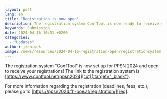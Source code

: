 ```yaml
---
layout: post
lang: en
title: "Registration is now open"
description: The registration system ConfTool is now ready to receive your registrations.
keywords: Submission
date: 2024-04-16 10:51 +0200
categories:
  - "Updates"
author: jzenisek
image: /news/resources/2024-04-16-registration-open/registrationsystem.png
---
```


The registration system "ConfTool" is now set up for PPSN 2024 and open to receive your registrations! The link to the registration system is [https://www.conftool.net/ppsn2024][cot]{:target="_blank"}.

<!--more-->

For more information regarding the registration (deadlines, fees, etc.), please go to [https://ppsn2024.fh-ooe.at/registration/][reg].



[reg]: https://ppsn2024.fh-ooe.at/registration/
[cot]: https://www.conftool.net/ppsn2024